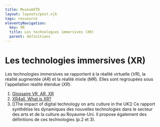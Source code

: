 ```yaml
---
title: MuseumXTD
layout: layouts/post.njk
tags: ressource
eleventyNavigation:
  key: XR
  title: Les technologies immersives (XR)
  parent: définitions
---
```

# Les technologies immersives (XR)
Les technologies immersives se rapportent à la réalité virtuelle (*VR*), la réalité augmentée (*AR*) et la réalité mixte (*MR*). Elles sont regroupées sous l'appellation réalité étendue (*XR*). 

1. [Glossaire VR, AR, XR](https://reality.fr/glossaire/)
2. [XR4all. What is XR?](https://xr4all.eu/xr/)
3. [[The impact of digital technology on arts culture in the UK]]
   Ce rapport synthétise les dynamiques des nouvelles technologies dans le secteur des arts et de la culture au Royaume-Uni. Il propose également des définitions de ces technologies (p.2 et 3). 